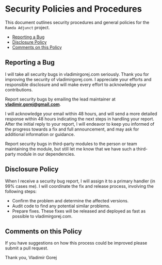 # Security Policies and Procedures

This document outlines security procedures and general policies for the `Ramda Adjunct`
project.

  * [Reporting a Bug](#reporting-a-bug)
  * [Disclosure Policy](#disclosure-policy)
  * [Comments on this Policy](#comments-on-this-policy)

## Reporting a Bug

I will take all security bugs in vladimirgorej.com seriously.
Thank you for improving the security of vladimirgorej.com. I appreciate your efforts and
responsible disclosure and will make every effort to acknowledge your
contributions.

Report security bugs by emailing the lead maintainer at **vladimir.gorej@gmail.com**.

I will acknowledge your email within 48 hours, and will send a
more detailed response within 48 hours indicating the next steps in handling
your report. After the initial reply to your report, I will
endeavor to keep you informed of the progress towards a fix and full
announcement, and may ask for additional information or guidance.

Report security bugs in third-party modules to the person or team maintaining
the module, but still let me know that we have such a third-party module in our
dependencies.

## Disclosure Policy

When I receive a security bug report, I will assign it to a
primary handler (in 99% cases me). I will coordinate the fix and release process,
involving the following steps:

  * Confirm the problem and determine the affected versions.
  * Audit code to find any potential similar problems.
  * Prepare fixes. These fixes will be released and deployed as fast as possible to vladimirgorej.com.

## Comments on this Policy

If you have suggestions on how this process could be improved please submit a
pull request.

Thank you, Vladimír Gorej
